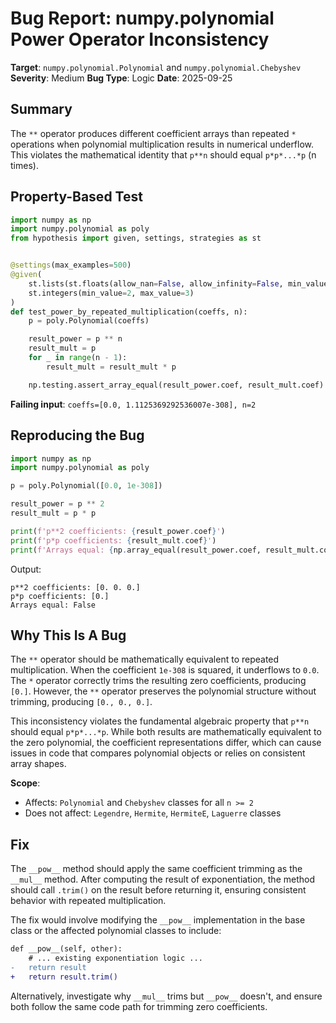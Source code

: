 # Bug Report: numpy.polynomial Power Operator Inconsistency

**Target**: `numpy.polynomial.Polynomial` and `numpy.polynomial.Chebyshev`
**Severity**: Medium
**Bug Type**: Logic
**Date**: 2025-09-25

## Summary

The `**` operator produces different coefficient arrays than repeated `*` operations when polynomial multiplication results in numerical underflow. This violates the mathematical identity that `p**n` should equal `p*p*...*p` (n times).

## Property-Based Test

```python
import numpy as np
import numpy.polynomial as poly
from hypothesis import given, settings, strategies as st


@settings(max_examples=500)
@given(
    st.lists(st.floats(allow_nan=False, allow_infinity=False, min_value=-1e3, max_value=1e3), min_size=1, max_size=5),
    st.integers(min_value=2, max_value=3)
)
def test_power_by_repeated_multiplication(coeffs, n):
    p = poly.Polynomial(coeffs)

    result_power = p ** n
    result_mult = p
    for _ in range(n - 1):
        result_mult = result_mult * p

    np.testing.assert_array_equal(result_power.coef, result_mult.coef)
```

**Failing input**: `coeffs=[0.0, 1.1125369292536007e-308], n=2`

## Reproducing the Bug

```python
import numpy as np
import numpy.polynomial as poly

p = poly.Polynomial([0.0, 1e-308])

result_power = p ** 2
result_mult = p * p

print(f'p**2 coefficients: {result_power.coef}')
print(f'p*p coefficients: {result_mult.coef}')
print(f'Arrays equal: {np.array_equal(result_power.coef, result_mult.coef)}')
```

Output:
```
p**2 coefficients: [0. 0. 0.]
p*p coefficients: [0.]
Arrays equal: False
```

## Why This Is A Bug

The `**` operator should be mathematically equivalent to repeated multiplication. When the coefficient `1e-308` is squared, it underflows to `0.0`. The `*` operator correctly trims the resulting zero coefficients, producing `[0.]`. However, the `**` operator preserves the polynomial structure without trimming, producing `[0., 0., 0.]`.

This inconsistency violates the fundamental algebraic property that `p**n` should equal `p*p*...*p`. While both results are mathematically equivalent to the zero polynomial, the coefficient representations differ, which can cause issues in code that compares polynomial objects or relies on consistent array shapes.

**Scope**:
- Affects: `Polynomial` and `Chebyshev` classes for all `n >= 2`
- Does not affect: `Legendre`, `Hermite`, `HermiteE`, `Laguerre` classes

## Fix

The `__pow__` method should apply the same coefficient trimming as the `__mul__` method. After computing the result of exponentiation, the method should call `.trim()` on the result before returning it, ensuring consistent behavior with repeated multiplication.

The fix would involve modifying the `__pow__` implementation in the base class or the affected polynomial classes to include:

```diff
def __pow__(self, other):
    # ... existing exponentiation logic ...
-   return result
+   return result.trim()
```

Alternatively, investigate why `__mul__` trims but `__pow__` doesn't, and ensure both follow the same code path for trimming zero coefficients.